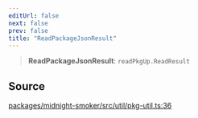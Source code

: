 ```yaml
---
editUrl: false
next: false
prev: false
title: "ReadPackageJsonResult"
---
```


> **ReadPackageJsonResult**: `readPkgUp.ReadResult`

## Source

[packages/midnight-smoker/src/util/pkg-util.ts:36](https://github.com/boneskull/midnight-smoker/blob/417858b/packages/midnight-smoker/src/util/pkg-util.ts#L36)
